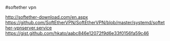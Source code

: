 #softether vpn

http://softether-download.com/en.aspx
<br>
https://github.com/SoftEtherVPN/SoftEtherVPN/blob/master/systemd/softether-vpnserver.service<br>
https://gist.github.com/hkato/aabc846e12072f9d6e33f0156fa59c46<br>
